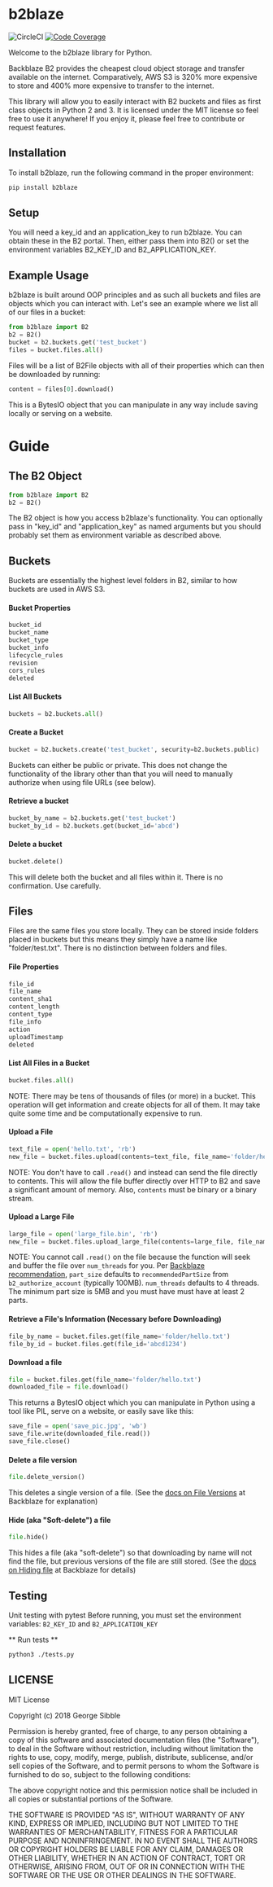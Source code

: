 # b2blaze 
![CircleCI](https://img.shields.io/circleci/project/github/sibblegp/b2blaze.svg)
[![Code Coverage](https://scrutinizer-ci.com/g/sibblegp/b2blaze/badges/coverage.png?b=master)](https://scrutinizer-ci.com/g/sibblegp/b2blaze/?branch=master)


Welcome to the b2blaze library for Python.

Backblaze B2 provides the cheapest cloud object storage and transfer available on the internet. Comparatively, AWS S3 is 320% more expensive to store and 400% more expensive to transfer to the internet.

This library will allow you to easily interact with B2 buckets and files as first class objects in Python 2 and 3. It is licensed under the MIT license so feel free to use it anywhere! If you enjoy it, please feel free to contribute or request features.

## Installation

To install b2blaze, run the following command in the proper environment:

```bash
pip install b2blaze
```

## Setup

You will need a key_id and an application_key to run b2blaze. You can obtain these in the B2 portal. Then, either pass them into B2() or set the environment variables B2_KEY_ID and B2_APPLICATION_KEY.

## Example Usage

b2blaze is built around OOP principles and as such all buckets and files are objects which you can interact with. Let's see an example where we list all of our files in a bucket:

```python
from b2blaze import B2
b2 = B2()
bucket = b2.buckets.get('test_bucket')
files = bucket.files.all()
```

Files will be a list of B2File objects with all of their properties which can then be downloaded by running:

```python
content = files[0].download()
```

This is a BytesIO object that you can manipulate in any way include saving locally or serving on a website.

# Guide

## The B2 Object

```python
from b2blaze import B2
b2 = B2()
```
The B2 object is how you access b2blaze's functionality. You can optionally pass in "key_id" and "application_key" as named arguments but you should probably set them as environment variable as described above.

## Buckets

Buckets are essentially the highest level folders in B2, similar to how buckets are used in AWS S3.

#### Bucket Properties

```python
bucket_id
bucket_name
bucket_type
bucket_info
lifecycle_rules
revision
cors_rules
deleted
```

#### List All Buckets

```python
buckets = b2.buckets.all()
```

#### Create a Bucket

```python
bucket = b2.buckets.create('test_bucket', security=b2.buckets.public)
```

Buckets can either be public or private. This does not change the functionality of the library other than that you will need to manually authorize when using file URLs (see below).

#### Retrieve a bucket

```python
bucket_by_name = b2.buckets.get('test_bucket')
bucket_by_id = b2.buckets.get(bucket_id='abcd')
```

#### Delete a bucket

```python
bucket.delete()
```

This will delete both the bucket and all files within it. There is no confirmation. Use carefully.

## Files

Files are the same files you store locally. They can be stored inside folders placed in buckets but this means they simply have a name like "folder/test.txt". There is no distinction between folders and files.

#### File Properties

```python
file_id
file_name
content_sha1
content_length
content_type
file_info
action
uploadTimestamp
deleted
```

#### List All Files in a Bucket

```python
bucket.files.all()
```

NOTE: There may be tens of thousands of files (or more) in a bucket. This operation will get information and create objects for all of them. It may take quite some time and be computationally expensive to run.

#### Upload a File

```python
text_file = open('hello.txt', 'rb')
new_file = bucket.files.upload(contents=text_file, file_name='folder/hello.txt')
```

NOTE: You don't have to call `.read()` and instead can send the file directly to contents. This will allow the file buffer directly over HTTP to B2 and save a significant amount of memory. Also, `contents` must be binary or a binary stream.

#### Upload a Large File

```python
large_file = open('large_file.bin', 'rb')
new_file = bucket.files.upload_large_file(contents=large_file, file_name='folder/large_file.bin', num_threads=4)
```

NOTE: You cannot call `.read()` on the file because the function will seek and buffer the file over `num_threads` for you. Per [Backblaze recommendation](https://www.backblaze.com/b2/docs/large_files.html), `part_size` defaults to `recommendedPartSize` from `b2_authorize_account` (typically 100MB). `num_threads` defaults to 4 threads. The minimum part size is 5MB and you must have must have at least 2 parts.

#### Retrieve a File's Information (Necessary before Downloading)

```python
file_by_name = bucket.files.get(file_name='folder/hello.txt')
file_by_id = bucket.files.get(file_id='abcd1234')
```

#### Download a file

````python
file = bucket.files.get(file_name='folder/hello.txt')
downloaded_file = file.download()
````

This returns a BytesIO object which you can manipulate in Python using a tool like PIL, serve on a website, or easily save like this:

```python
save_file = open('save_pic.jpg', 'wb')
save_file.write(downloaded_file.read())
save_file.close()
```

#### Delete a file version

```python
file.delete_version()
```

This deletes a single version of a file. (See the [docs on File Versions](https://www.backblaze.com/b2/docs/b2_delete_file_version.html) at Backblaze for explanation)

#### Hide (aka "Soft-delete") a file

```python
file.hide()
```

This hides a file (aka "soft-delete") so that downloading by name will not find the file, but previous versions of the file are still stored. (See the [docs on Hiding file](https://www.backblaze.com/b2/docs/b2_hide_file.html) at Backblaze for details)

## Testing

Unit testing with pytest
Before running, you must set the environment variables: `B2_KEY_ID` and `B2_APPLICATION_KEY`

** Run tests **

``` bash
python3 ./tests.py
```


## LICENSE

MIT License

Copyright (c) 2018 George Sibble

Permission is hereby granted, free of charge, to any person obtaining a copy
of this software and associated documentation files (the "Software"), to deal
in the Software without restriction, including without limitation the rights
to use, copy, modify, merge, publish, distribute, sublicense, and/or sell
copies of the Software, and to permit persons to whom the Software is
furnished to do so, subject to the following conditions:

The above copyright notice and this permission notice shall be included in all
copies or substantial portions of the Software.

THE SOFTWARE IS PROVIDED "AS IS", WITHOUT WARRANTY OF ANY KIND, EXPRESS OR
IMPLIED, INCLUDING BUT NOT LIMITED TO THE WARRANTIES OF MERCHANTABILITY,
FITNESS FOR A PARTICULAR PURPOSE AND NONINFRINGEMENT. IN NO EVENT SHALL THE
AUTHORS OR COPYRIGHT HOLDERS BE LIABLE FOR ANY CLAIM, DAMAGES OR OTHER
LIABILITY, WHETHER IN AN ACTION OF CONTRACT, TORT OR OTHERWISE, ARISING FROM,
OUT OF OR IN CONNECTION WITH THE SOFTWARE OR THE USE OR OTHER DEALINGS IN THE
SOFTWARE.

